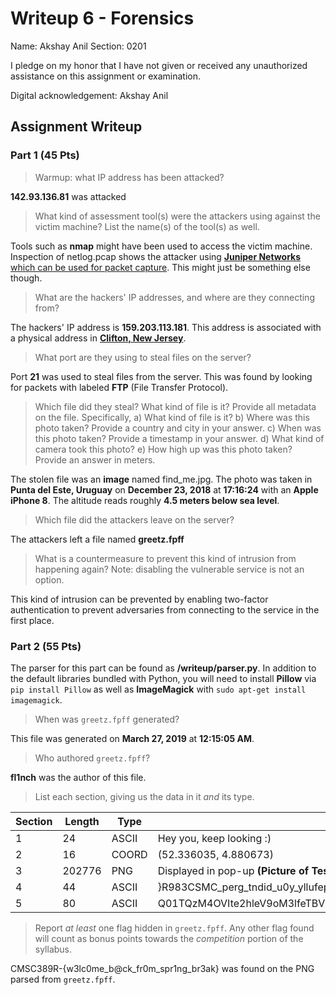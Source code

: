 # Writeup 6 - Forensics

Name: Akshay Anil
Section: 0201

I pledge on my honor that I have not given or received any unauthorized assistance on this assignment or examination.

Digital acknowledgement: Akshay Anil

## Assignment Writeup

### Part 1 (45 Pts)
> Warmup: what IP address has been attacked?

**142.93.136.81** was attacked
> What kind of assessment tool(s) were the attackers using against the victim machine? List the name(s) of the tool(s) as well.

Tools such as **nmap** might have been used to access the victim machine. Inspection of netlog.pcap shows the attacker using [**Juniper Networks** which can be used for packet capture](https://kb.juniper.net/InfoCenter/index?page=content&id=KB11709). This might just be something else though.

>What are the hackers' IP addresses, and where are they connecting from?

The hackers' IP address is **159.203.113.181**. This address is associated with a physical address in [**Clifton, New Jersey**](https://whatismyipaddress.com/ip/159.203.113.181).

>What port are they using to steal files on the server?

Port **21** was used to steal files from the server. This was found by looking for packets with labeled **FTP** (File Transfer Protocol).

>Which file did they steal? What kind of file is it? Provide all metadata on the file. Specifically,
a) What kind of file is it?
b) Where was this photo taken? Provide a country and city in your answer.
c) When was this photo taken? Provide a timestamp in your answer.
d) What kind of camera took this photo?
e) How high up was this photo taken? Provide an answer in meters.

The stolen file was an **image** named find_me.jpg. The photo was taken in **Punta del Este, Uruguay** on **December 23, 2018** at **17:16:24** with an **Apple iPhone 8**. The altitude reads roughly **4.5 meters below sea level**.

>Which file did the attackers leave on the server?

The attackers left a file named **greetz.fpff**

>What is a countermeasure to prevent this kind of intrusion from happening again? Note: disabling the vulnerable service is not an option.

This kind of intrusion can be prevented by enabling two-factor authentication to prevent adversaries from connecting to the service in the first place.
### Part 2 (55 Pts)
The parser for this part can be found as **/writeup/parser.py**. In addition to the default libraries bundled with Python, you will need to install **Pillow** via `pip install Pillow` as well as **ImageMagick** with `sudo apt-get install imagemagick`.

> When was `greetz.fpff` generated?

This file was generated on **March 27, 2019** at **12:15:05 AM**.

>Who authored `greetz.fpff`?

**fl1nch** was the author of this file.

>List each section, giving us the data in it *and* its type.

|Section|Length|Type|Value|
|---|---|---|---|
|1|24|ASCII|Hey you, keep looking :)|
|2|16|COORD|(52.336035, 4.880673)|
|3|202776|PNG|Displayed in pop-up **(Picture of Testudo with arms up and sideways CMSC389R flag on right side)**|
|4|44|ASCII|}R983CSMC_perg_tndid_u0y_yllufep0h{-R983CSMC|
|5|80|ASCII|Q01TQzM4OVIte2hleV9oM3lfeTBVX3lvdV9JX2RvbnRfbGlrZV95b3VyX2Jhc2U2NF9lbmNvZGluZ30=|

>Report *at least* one flag hidden in `greetz.fpff`. Any other flag found will count as bonus points towards the *competition* portion of the syllabus.

CMSC389R-{w3lc0me_b@ck_fr0m_spr1ng_br3ak} was found on the PNG parsed from `greetz.fpff`.

